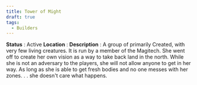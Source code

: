 ```yaml
---
title: Tower of Might
draft: true
tags:
  - Builders
---
```

**Status** : Active
**Location** : 
**Description** : A group of primarily Created, with very few living creatures. It is run by a member of the Magitech. She went off to create her own vision as a way to take back land in the north. While she is not an adversary to the players, she will not allow anyone to get in her way. As long as she is able to get fresh bodies and no one messes with her zones. . . she doesn't care what happens.
